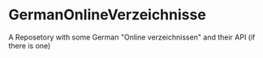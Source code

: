 # GermanOnlineVerzeichnisse
A Reposetory with some German "Online verzeichnissen" and their API (if there is one)
